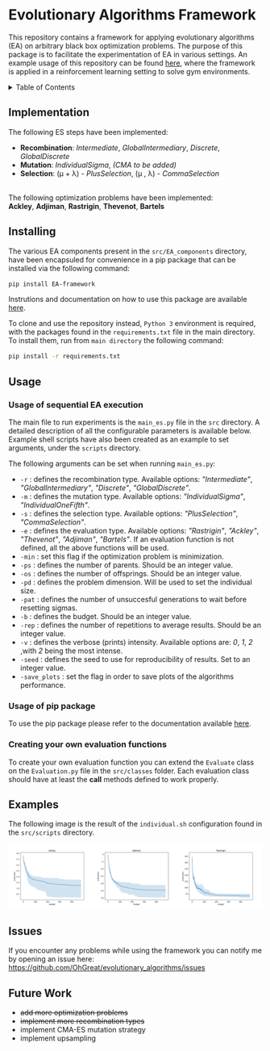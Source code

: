# Evolutionary Algorithms Framework

This repository contains a framework for applying evolutionary algorithms (EA) on arbitrary black box optimization problems. The purpose of this package is to facilitate the experimentation of EA in various settings. An example usage of this repository can be found <a href="https://github.com/OhGreat/es_for_rl_experimentation">here</a>, where the framework is applied in a reinforcement learning setting to solve gym environments.

<!-- TABLE OF CONTENTS -->
<details id="test">
  <summary>Table of Contents</summary>
  <ul>
    <li><a href="#implementation">Implementation</a></li>
    <li><a href="#installing">Installing</a></li>
    <li><a href="#usage">Usage of repository</a></li>
    <ul>
    <li><a href="#usage-of-the-cloned-repository">Usage of repository</a></li>
    <li><a href="#usage-of-the-pip-package">Usage of the pip package</a></li>
    <li><a href="#creating-your-own-evaluation-functions">Creating your own evaluation function</a></li>
    </ul>
    <li><a href="#examples">Examples</a></li>
    <li><a href="#issues">Issues</a></li>
    <li><a href="#future-work">Future Work</a></li>
  </ul>
</details>

## Implementation

The following ES steps have been implemented:
 - **Recombination**: *Intermediate*, *GlobalIntermediary*, *Discrete*, *GlobalDiscrete*
 - **Mutation**: *IndividualSigma*, *(CMA to be added)*
 - **Selection**: (μ + λ) - *PlusSelection*, (μ , λ) - *CommaSelection*
<br/><br/>

The following optimization problems have been implemented:<br/>
**Ackley**, **Adjiman**, **Rastrigin**, **Thevenot**, **Bartels**


## Installing
The various EA components present in the `src/EA_components` directory, have been encapsuled for convenience in a pip package that can be installed via the following command:
```bash
pip install EA-framework
```
Instrutions and documentation on how to use this package are available <a href="https://pypi.org/project/EA-framework/">here</a>.

To clone and use the repository instead, `Python 3` environment is required, with the packages found in the `requirements.txt` file in the main directory. To install them, run from `main directory` the following command:
```bash
pip install -r requirements.txt
```

## Usage

### Usage of sequential EA execution
The main file to run experiments is the `main_es.py` file in the `src` directory. A detailed description of all the configurable parameters is available below. Example shell scripts have also been created as an example to set arguments, under the `scripts` directory.

The following arguments can be set when running `main_es.py`:
- `-r` : defines the recombination type. Available options: *"Intermediate"*, *"GlobalIntermediary"*, *"Discrete"*, *"GlobalDiscrete"*.
- `-m` : defines the mutation type. Available options: *"IndividualSigma"*, *"IndividualOneFifth"*.
- `-s` : defines the selection type. Available options: *"PlusSelection"*, *"CommaSelection"*.
- `-e` : defines the evaluation type. Available options: *"Rastrigin"*, *"Ackley"*, *"Thevenot"*, *"Adjiman"*, *"Bartels"*. If an evaluation function is not defined, all the above functions will be used.
- `-min` : set this flag if the optimization problem is minimization.
- `-ps` : defines the number of parents. Should be an integer value.
- `-os` : defines the number of offsprings. Should be an integer value.
- `-pd` : defines the problem dimension. Will be used to set the individual size.
- `-pat` : defines the number of unsuccesful generations to wait before resetting sigmas.
- `-b` : defines the budget. Should be an integer value.
- `-rep` : defines the number of repetitions to average results. Should be an integer value.
- `-v` : defines the verbose (prints) intensity. Available options are: *0*, *1*, *2* ,with *2* being the most intense. 
- `-seed` : defines the seed to use for reproducibility of results. Set to an integer value.
- `-save_plots` : set the flag in order to save plots of the algorithms performance.

### Usage of pip package
To use the pip package please refer to the documentation available <a href="https://pypi.org/project/EA-framework/">here</a>.

### Creating your own evaluation functions 
To create your own evaluation function you can extend the `Evaluate` class on the `Evaluation.py` file in the `src/classes` folder. Each evaluation class should have at least the __call__ methods defined to work properly.

## Examples 
The following image is the result of the `individual.sh` configuration found in the `src/scripts` directory.

<img src="https://github.com/OhGreat/evolutionary_algorithms/blob/main/readme_aux/example_plots.png" />

## Issues
If you encounter any problems while using the framework you can notify me by opening an issue here:
https://github.com/OhGreat/evolutionary_algorithms/issues

## Future Work
- ~~add more optimization problems~~
- ~~implement more recombination types~~
- implement CMA-ES mutation strategy
- implement upsampling